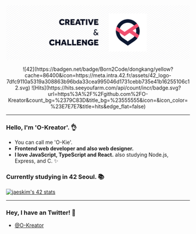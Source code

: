 ![Creative & Challenge](./img/header.png)

<p align="center">
![42](https://badgen.net/badge/Born2Code/dongkang/yellow?cache=86400&icon=https://meta.intra.42.fr/assets/42_logo-7dfc9110a5319a308863b96bda33cea995046d1731cebb735e41b16255106c12.svg) ![Hits](https://hits.seeyoufarm.com/api/count/incr/badge.svg?url=https%3A%2F%2Fgithub.com%2FO-Kreator&count_bg=%2379C83D&title_bg=%23555555&icon=&icon_color=%23E7E7E7&title=hits&edge_flat=false)
</p>

---

### Hello, I'm 'O-Kreator'. 👌
- You can call me 'O-Kie'.
- **Frontend web developer and also web designer.**
- **I love JavaScript, TypeScript and React.** also studying Node.js, Express, and C. ✨

### Currently studying in 42 Seoul. 📚
[![jaeskim's 42 stats](https://badge42.herokuapp.com/api/stats/dongkang?privacyEmail=true)](https://github.com/JaeSeoKim/badge42)

---

### Hey, I have an Twitter! 🐤
- [@O-Kreator](https://twitter.com/O_Kreator)